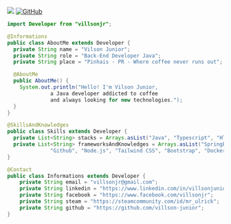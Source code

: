 ![](https://komarev.com/ghpvc/?username=villson-junior&color=006bed)
[![GitHub](https://img.shields.io/github/followers/villson-junior?label=follow&style=social)](https://github.com/villson-junior)

```java
import Developer from "villsonjr";

@Informations
public class AboutMe extends Developer {
  private String name = "Vilson Junior";
  private String role = "Back-End Developer Java";
  private String place = "Pinhais - PR - Where coffee never runs out";

  @AboutMe
  public AboutMe() {
    System.out.println("Hello! I'm Vilson Junior,
              a Java developer addicted to coffee
              and always looking for new technologies.");
  }
}

@SkillsAndKnowledges
public class Skills extends Developer {
  private List<String> stacks = Arrays.asList("Java", "Typescript", "HTML", "CSS", "JavaScript");
  private List<String> frameworksAndKnowledges = Arrays.asList("SpringBoot", "Angular", "Git",
              "Github", "Node.js", "Tailwind CSS", "Bootstrap", "Docker", "MySQL");
}

@Contact
public class Informations extends Developer {
    private String email = "villsonjr@gmail.com";
    private String linkedin = "https://www.linkedin.com/in/villsonjunior";
    private String facebook = "https://www.facebook.com/villsonjr";
    private String steam = "https://steamcommunity.com/id/mr_ulrick";
    private String github = "https://github.com/villson-junior";
}
```
